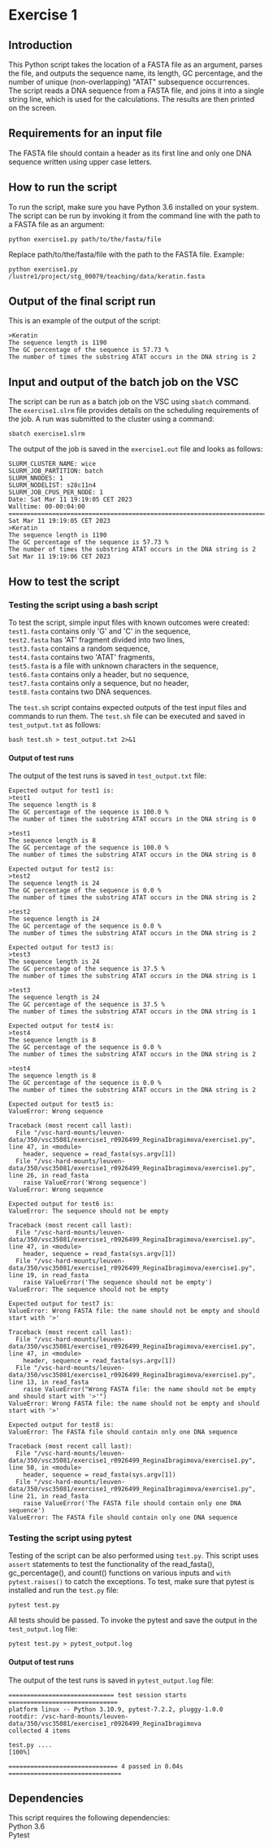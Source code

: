 # Exercise 1

## Introduction
This Python script takes the location of a FASTA file as an argument, parses the file, and outputs the sequence name, its length, GC percentage, and the number of unique (non-overlapping) "ATAT" subsequence occurrences. 
The script reads a DNA sequence from a FASTA file, and joins it into a single string line, which is used for the calculations. The results are then printed on the screen.

## Requirements for an input file 
The FASTA file should contain a header as its first line and only one DNA sequence written using upper case letters. 

## How to run the script

To run the script, make sure you have Python 3.6 installed on your system. 
The script can be run by invoking it from the command line with the path to a FASTA file as an argument:

```
python exercise1.py path/to/the/fasta/file
```
Replace path/to/the/fasta/file with the path to the FASTA file. Example:   

```
python exercise1.py /lustre1/project/stg_00079/teaching/data/keratin.fasta
```

## Output of the final script run 

This is an example of the output of the script:

```
>Keratin
The sequence length is 1190
The GC percentage of the sequence is 57.73 %
The number of times the substring ATAT occurs in the DNA string is 2
```

## Input and output of the batch job on the VSC
The script can be run as a batch job on the VSC using ```sbatch``` command. The ```exercise1.slrm``` file provides details on the scheduling requirements of the job. A run was submitted to the cluster using a command:
```
sbatch exercise1.slrm
```
The output of the job is saved in the ```exercise1.out``` file and looks as follows:
```
SLURM_CLUSTER_NAME: wice
SLURM_JOB_PARTITION: batch
SLURM_NNODES: 1
SLURM_NODELIST: s28c11n4
SLURM_JOB_CPUS_PER_NODE: 1
Date: Sat Mar 11 19:19:05 CET 2023
Walltime: 00-00:04:00
========================================================================
Sat Mar 11 19:19:05 CET 2023
>Keratin
The sequence length is 1190
The GC percentage of the sequence is 57.73 %
The number of times the substring ATAT occurs in the DNA string is 2
Sat Mar 11 19:19:06 CET 2023
```

## How to test the script
### Testing the script using a bash script
To test the script, simple input files with known outcomes were created:   
```test1.fasta``` contains only 'G' and 'C' in the sequence,  
```test2.fasta``` has 'AT' fragment divided into two lines,  
```test3.fasta``` contains a random sequence,    
```test4.fasta``` contains two 'ATAT' fragments,   
```test5.fasta``` is a file with unknown characters in the sequence,   
```test6.fasta``` contains only a header, but no sequence,   
```test7.fasta``` contains only a sequence, but no header,   
```test8.fasta``` contains two DNA sequences.      

The ```test.sh``` script contains expected outputs of the test input files and commands to run them. The ```test.sh``` file can be executed and saved in ```test_output.txt``` as follows:
```
bash test.sh > test_output.txt 2>&1
```
#### Output of test runs
The output of the test runs is saved in ```test_output.txt``` file:
```
Expected output for test1 is:  
>test1
The sequence length is 8
The GC percentage of the sequence is 100.0 %
The number of times the substring ATAT occurs in the DNA string is 0

>test1
The sequence length is 8
The GC percentage of the sequence is 100.0 %
The number of times the substring ATAT occurs in the DNA string is 0

Expected output for test2 is: 
>test2
The sequence length is 24
The GC percentage of the sequence is 0.0 %
The number of times the substring ATAT occurs in the DNA string is 2

>test2
The sequence length is 24
The GC percentage of the sequence is 0.0 %
The number of times the substring ATAT occurs in the DNA string is 2

Expected output for test3 is: 
>test3
The sequence length is 24
The GC percentage of the sequence is 37.5 %
The number of times the substring ATAT occurs in the DNA string is 1

>test3
The sequence length is 24
The GC percentage of the sequence is 37.5 %
The number of times the substring ATAT occurs in the DNA string is 1

Expected output for test4 is: 
>test4 
The sequence length is 8
The GC percentage of the sequence is 0.0 %
The number of times the substring ATAT occurs in the DNA string is 2 

>test4
The sequence length is 8
The GC percentage of the sequence is 0.0 %
The number of times the substring ATAT occurs in the DNA string is 2

Expected output for test5 is: 
ValueError: Wrong sequence

Traceback (most recent call last):
  File "/vsc-hard-mounts/leuven-data/350/vsc35081/exercise1_r0926499_ReginaIbragimova/exercise1.py", line 47, in <module>
    header, sequence = read_fasta(sys.argv[1])
  File "/vsc-hard-mounts/leuven-data/350/vsc35081/exercise1_r0926499_ReginaIbragimova/exercise1.py", line 26, in read_fasta
    raise ValueError('Wrong sequence')
ValueError: Wrong sequence

Expected output for test6 is: 
ValueError: The sequence should not be empty

Traceback (most recent call last):
  File "/vsc-hard-mounts/leuven-data/350/vsc35081/exercise1_r0926499_ReginaIbragimova/exercise1.py", line 47, in <module>
    header, sequence = read_fasta(sys.argv[1])
  File "/vsc-hard-mounts/leuven-data/350/vsc35081/exercise1_r0926499_ReginaIbragimova/exercise1.py", line 19, in read_fasta
    raise ValueError('The sequence should not be empty')
ValueError: The sequence should not be empty

Expected output for test7 is: 
ValueError: Wrong FASTA file: the name should not be empty and should start with '>'

Traceback (most recent call last):
  File "/vsc-hard-mounts/leuven-data/350/vsc35081/exercise1_r0926499_ReginaIbragimova/exercise1.py", line 47, in <module>
    header, sequence = read_fasta(sys.argv[1])
  File "/vsc-hard-mounts/leuven-data/350/vsc35081/exercise1_r0926499_ReginaIbragimova/exercise1.py", line 13, in read_fasta
    raise ValueError("Wrong FASTA file: the name should not be empty and should start with '>'")
ValueError: Wrong FASTA file: the name should not be empty and should start with '>'

Expected output for test8 is: 
ValueError: The FASTA file should contain only one DNA sequence

Traceback (most recent call last):
  File "/vsc-hard-mounts/leuven-data/350/vsc35081/exercise1_r0926499_ReginaIbragimova/exercise1.py", line 50, in <module>
    header, sequence = read_fasta(sys.argv[1])
  File "/vsc-hard-mounts/leuven-data/350/vsc35081/exercise1_r0926499_ReginaIbragimova/exercise1.py", line 21, in read_fasta
    raise ValueError('The FASTA file should contain only one DNA sequence')
ValueError: The FASTA file should contain only one DNA sequence
```

### Testing the script using pytest
Testing of the script can be also performed using ```test.py```. This script uses ```assert``` statements to test the functionality of the read_fasta(), gc_percentage(), and count() functions on various inputs and ```with pytest.raises()``` to catch the exceptions. To test, make sure that pytest is installed and run the ```test.py``` file:

```
pytest test.py
```
All tests should be passed. To invoke the pytest and save the output in the ```test_output.log``` file:
```
pytest test.py > pytest_output.log
```
#### Output of test runs
The output of the test runs is saved in ```pytest_output.log``` file:
```
============================= test session starts ==============================
platform linux -- Python 3.10.9, pytest-7.2.2, pluggy-1.0.0
rootdir: /vsc-hard-mounts/leuven-data/350/vsc35081/exercise1_r0926499_ReginaIbragimova
collected 4 items

test.py ....                                                             [100%]

============================== 4 passed in 0.04s ===============================
```

## Dependencies
This script requires the following dependencies:  
Python 3.6  
Pytest  

